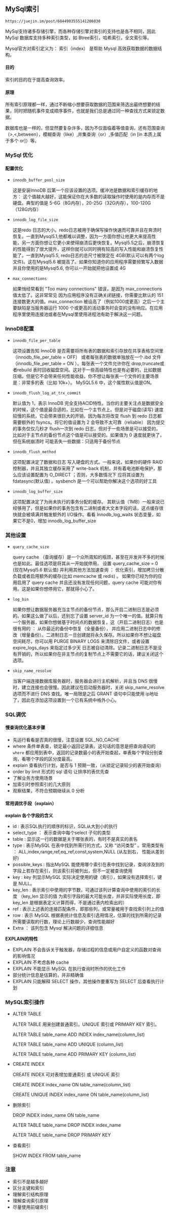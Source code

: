 ## MySql索引 ##

	https://juejin.im/post/6844903555141206030

MySql支持诸多存储引擎，而各种存储引擎对索引的支持也是各不相同，因此MySql 数据库支持多种索引类型，如 Btree索引，哈希索引，全文索引等。

Mysql官方对索引定义为： 索引（index） 是帮助 Mysql 高效获取数据的数据结构。

#### 目的 ####

索引的目的在于提高查询效率。

#### 原理 ####

所有索引原理都一样，通过不断缩小想要获取数据的范围来筛选出最终想要的结果，同时把随机事件变成顺序事件，也就是我们总是通过同一种查找方式来锁定数据。

数据库也是一样的，但显然要复杂许多，因为不仅面临着等值查询，还有范围查询（>,<,between），模糊查询（like）,并集查询（or）,多值匹配（in [in 本质上属于多个 or]）等。


### MySql 优化 ###

#### 配置优化 ####

- `innodb_buffer_pool_size`
	

	这是安装InnoDB 后第一个应该设置的选项。缓冲池是数据和索引缓存的地方： 这个值越大越好，这能保证你在大多数的读取操作时使用的是内存而不是硬盘。典型的值是 5-6G（8G内存），20-25G（32G内存），100-120G（128G内存）
- `innodb_log_file_size`

	这是redo 日志的大小。redo日志被用于确保写操作快速而可靠并且在奔溃时恢复。一直到Mysql5.1,他都难以调整，因为一方面你想让他更大来提高性能，另一方面你想让它更小来使得崩溃后更快恢复。Mysql5.5之后，崩溃恢复的性能得到了很大提升，这样你就可以同时拥有较高的写入性能和崩溃恢复性能了。一直到Mysql5.5, redo日志的总尺寸被限定在 4GB(默认可以有两个log文件)。这在Mysql5.6 被提高了。如果你知道你的应用程序需要频繁写入数据并且你使用的是Mysql5.6, 你可以一开始就把他设置成 4G

- `max_connections`

	如果悄经常看到 "Too many connections" 错误，是因为 max_connections 值太低了。这非常常见 因为应用程序没有正确关闭链接，你需要比默认的 151 连接数更大的值。max_connection  被设高了（例如1000或更高）之后一个主要缺陷是当服务器运行 1000 个或更高的活动事务时会变的没有响应。在应用程序里使用连接池或者在Mysql里使用进程池有助于解决这一问题。

### InnoDB配置 ###

- `innodb_file_per_table`

	这项设置告知 InnoDB 是否需要将所有表的数据和索引存放在共享表格空间里（innodb_file_per_table = OFF） 或者每张表的数据单独放在一个.ibd 文件（innodb_file_per_table = ON ）。每张表一个文件允许你在 drop,truncate或者rebuild 表时回收磁盘空间。这对于一些高级特性也是有必要的，比如数据压缩。但是它不会带来任何性能收益。你不想让每张表一个文件的主要场景是：非常多的表（比如 10k+）。 MySQL5.6 中，这个属性默认值是ON。

- `innodb_flush_log_at_trx_commit`

	默认值为 1，表示 InnoDB 完全支持ACID特性。当你的主要关注点是数据安全的时候，这个值是最合适的，比如在一个主节点上。但是对于磁盘(读写) 速度较慢的系统，它会带来很巨大的开销，因为每次将改变 flush  到 redo 日志都需要额外的 fsyncs。将它的值设置为 2 会导致不太可靠（reliable） 因为提交的事务仅仅几秒才 flush一次到 redo 日志，但对于一些场景是可以接受的，比如对于主节点的备份节点这个值是可以接受的。如果值为 0 速度就更快了，但在系统崩溃时 可能丢失一些数据：只适用于备份节点

- `innodb_flush_method`

	这项配置决定了数据和日志 写入硬盘的方式。一般来说，如果你的硬件 RAID 控制器，并且其独立缓存采用了 write-back 机制，并有着电池断电保护，那么应该设置配置为 O_DIRECT ；否则，大多数情况下 应将其设置为 fdatasync(默认值) 。sysbench 是一个可以帮助你解决这个选项的好工具

- `innodb_log_buffer_size`

	这项配置决定了为尚未执行的事务分配的缓存。 其默认值（1MB）一般来说已经够用了，但是如果你的事务包含有二进制或者大文本字段的话，这点缓存很快就会被填满并触发额外的 I/O操作。看看 Innodb_log_waits 状态变量，如果它不是0，增加 innodb_log_buffer_size

### 其他设置 ###

- `query_cache_size`

	query cache （查询缓存）是一个众所周知的瓶颈，甚至在并发并不多的时候也是如此。最佳选项是将其从一开始就停用， 设置 query_cache_size = 0 (现在Mysql5.6 默认值) 并利用其他方法加速查询 ： 优化索引，增加拷贝分散负载或者启用额外的缓存(比如 memcache 或 redis) 。 如果你已经为你的应用启用了 query cache 并且还没有发现任何问题，query cache 可能对你有用。这是如果你想停用它，那就得小心了。

- `log_bin`

	如果你想让数据服务器充当主节点的备份节点，那么开启二进制日志是必须的。如果这么做了以后，还别忘了设置 server_id 为一个唯一的值。就算只有一个服务器，如果你想做基于时间点的数据恢复，这（开启二进制日志）也是很有用的 ： 从你最近的备份中恢复（全量备份）， 并应用二进制日志中的修改（增量备份）。二进制日志一旦创建就将永久保存。所以如果你不想让磁盘空间耗尽，你可以用 PURGE BINARY LOGS 来清除旧文件，或者设置 expire_logs_days 来指定过多少天 日志被自动清除。记录二进制日志不是没有开销的，所以如果你在非主节点的复制节点上不需要它的话，建议关闭这个选项。

- `skip_name_resolve`

	当客户端连接数据库服务器时，服务器会进行主机解析，并且当 DNS 很慢时，建立连接也会很慢。因此建议在启动服务器时，关闭 skip_name_resolve 选项而不进行 DNS 查找。唯一局限是之后 GRANT 语句中只能使用 ip地址了，因此在添加这项设置到一个已有系统中格外小心。

### SQL调优 ###

#### 慢查询优化基本步骤 ####

- 先运行看看是否真的很慢，注意设置 SQL_NO_CACHE
- where 条件单表查，锁定最小返回记录表。这句话的意思是把查询语句的  `where` 都应用到表中，返回的记录数最小的表开始查起，单表每个字段分别查询，看哪个字段的区分度最高。
- explain 查看执行计划，是否与 1 预期一致，（从锁定记录较少的表开始查询）
- order by limit 形式的 sql 语句 让排序的表优先查
- 了解业务方使用场景
- 加索引时参照索引的几大原则
- 观察结果，不符合预期继续从 0 分析

#### 常用调优手段（explain） ####

**explain 各个字段的含义**

- id : 表示SQL执行的顺序的标识，SQL从大到小的执行
- select_type ： 表示查询中每个select 子句的类型
- table : 显示这一行的数据是关于哪张表的，有时不是真实的表名
- type : 表示MySQL 在表中找到所需行的方式，又称 “访问类型” 。常用类型有 ： ALL,index,range,ref,eq_ref,const,system,NULL (从左到右， 性能从差到好)
- possible_keys : 指出MySQL 能使用哪个索引在表中找到记录，查询涉及到的字段上若存在索引，则该索引将被列出，但不一定被查询使用
- key : key 列显示MySQL 实际决定使用的键（索引），如果没有选择索引，键是 NULL。
- key_len : 表示索引中使用的字节数，可通过该列计算查询中使用的索引的长度 （key_len 显示的值 为索引字段的最大可能长度，并非实际使用长度，即 key_len 是根据表定义计算而得，不是通过表内检索出的）
- ref : 表示上述表的连接匹配条件，即那些列，或常量被用于查找索引列上的值
- row : 表示 MySQL 根据表统计信息及索引选用情况，估算的找到所需的记录所需要读取的行数，理论上行数越少，查询性能越好
- Extra ： 该列包含 Mysql 解决问题的详细信息

**EXPLAIN的特性**

- EXPLAIN 不会告诉关于触发器，存储过程的信息或用户自定义的函数对查询的影响情况
- EXPLAIN 不考虑各种 cache
- EXPLAIN 不能显示 MySQL 在执行查询时所作的优化工作
- 部分统计信息是估算的，并非精确值
- EXPLAIN 只能解释 SELECT 操作，其他操作要重写为 SELECT 后查看执行计划


### MySQL索引操作 ###

- ALTER TABLE

	ALTER TABLE 用来创建普通索引，UNIQUE 索引或 PRIMARY KEY 索引。

	ALTER TABLE table_name ADD INDEX index_name(column_list)
	
	ALTER TABLE table_name ADD UNIQUE (column_list)

	ALTER TABLE table_name ADD PRIMARY KEY (column_list)

- CREATE INDEX

	CREATE INDEX 可对表增加普通索引 或 UNIQUE 索引

	CREATE INDEX index_name ON table_name(column_list)

	CREATE UNIQUE INDEX index_name ON table_name(column_list)


- 删除索引

	DROP INDEX index_name ON table_name

	ALTER TABLE table_name DROP INDEX index_name

	ALTER TABLE table_name DROP PRIMARY KEY

- 查看索引

	SHOW INDEX FROM table_name

### 注意 ###

- 索引不是越多越好
- 区分主键和索引
- 理解索引结构原理
- 理解查询索引原理
- 尽量使用前缀索引




